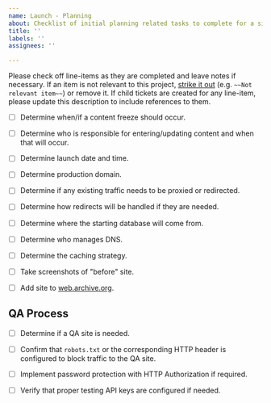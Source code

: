 ```yaml
---
name: Launch - Planning
about: Checklist of initial planning related tasks to complete for a site launch.
title: ''
labels: ''
assignees: ''

---
```


Please check off line-items as they are completed and leave notes if necessary.
If an item is not relevant to this project, [strike it out](https://docs.github.com/en/github/writing-on-github/basic-writing-and-formatting-syntax#styling-text)
(e.g. `~~Not relevant item~~`) or remove it. If child tickets are created for
any line-item, please update this description to include references to them.

- [ ] Determine when/if a content freeze should occur.
- [ ] Determine who is responsible for entering/updating content and when that will occur.
- [ ] Determine launch date and time.
- [ ] Determine production domain.
- [ ] Determine if any existing traffic needs to be proxied or redirected.
- [ ] Determine how redirects will be handled if they are needed.
- [ ] Determine where the starting database will come from.
- [ ] Determine who manages DNS.
- [ ] Determine the caching strategy.
- [ ] Take screenshots of "before" site.
- [ ] Add site to [web.archive.org](http://web.archive.org/).


## QA Process
- [ ] Determine if a QA site is needed.
- [ ] Confirm that `robots.txt` or the corresponding HTTP header is configured to block traffic to the QA site.
- [ ] Implement password protection with HTTP Authorization if required.
- [ ] Verify that proper testing API keys are configured if needed.

